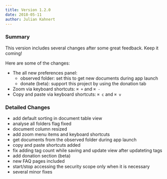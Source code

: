 ```yaml
---
title: Version 1.2.0
date: 2018-05-11
author: Julian Kahnert
---
```


### Summary

This version includes several changes after some great feedback.
Keep it coming!

Here are some of the changes:
* The all new preferences panel:
    * observed folder: set this to get new documents during app launch
    * donate (beta): support this project by using the donation tab
* Zoom via keyboard shortcuts: `⌘ +` and `⌘ -`
* Copy and paste via keyboard shortcuts: `⌘ c` and `⌘ v`


### Detailed Changes

* add default sorting in document table view
* analyse all folders flag fixed
* document column resized
* add zoom menu items and keyboard shortcuts
* get documents from the observed folder during app launch
* copy and paste shortcuts added
* fix adding tag count while saving and update view after updateting tags
* add donation section (beta)
* new FAQ pages included
* start/stop accessing the security scope only when it is necessary
* several minor fixes
